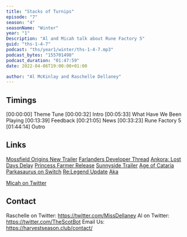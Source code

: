 ```yaml
---
title: "Stacks of Turnips"
episode: "7"
season: "4"
seasonName: "Winter"
year: "1"
Description: "Al and Micah talk about Rune Factory 5"
guid: "ths-1-4-7"
podcast: "ths/year1/winter/ths-1-4-7.mp3"
podcast_bytes: "155701498"
podcast_duration: "01:47:59"
date: 2022-04-06T19:00:00+01:00

author: "Al McKinlay and Raschelle Dellaney"
---
```


## Timings

[00:00:00] Theme Tune
[00:00:32] Intro 
[00:05:33] What Have We Been Playing
[00:13:39] Feedback
[00:21:05] News
[00:33:23] Rune Factory 5
[01:44:14] Outro

## Links

[Mossfield Origins New Trailer](https://anypercent.studio/new-mossfield-origins-trailer/)
[Farlanders Developer Thread](https://twitter.com/theundervault/status/1498141441989787653)
[Ankora: Lost Days Delay](https://www.kickstarter.com/projects/chibig/ankora-lost-days-a-cute-as-heck-exploration-adventure/posts/3460188)
[Princess Farmer Release](https://twitter.com/WhitethornGames/status/1506347078527721476?t=JtlnfqImiResuJCapjMHtw&s=09)
[Sunnyside Trailer](https://twitter.com/MergeGamesLtd/status/1506332648964304908)
[Age of Cataria](https://www.kickstarter.com/projects/1357767389/colonies-of-cataria-online-colony-sim-game/posts/3459488)
[Parkasaurus on Switch](https://twitter.com/WashBearStudio/status/1507079338633547795?t=KS66CjtawAdf4KfKGzSZcA&s=09)
[Re:Legend Update](https://www.kickstarter.com/projects/1723653856/re-legend-co-op-monster-raising-rpg/posts/3464116)
[Aka](https://www.kisskissbankbank.com/en/projects/aka)


[Micah on Twitter](https://twitter.com/micahthebrave)

## Contact

Raschelle on Twitter: https://twitter.com/MissDellaney
Al on Twitter: https://twitter.com/TheScotBot
Email Us: https://harvestseason.club/contact/
